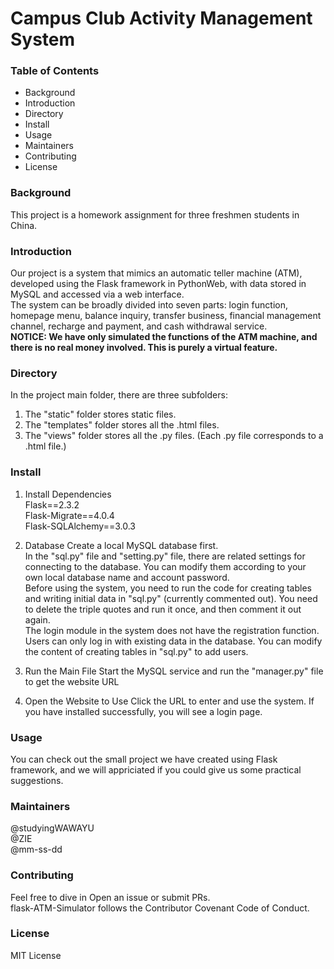 Campus Club Activity Management System
====

### Table of Contents
* Background
* Introduction
* Directory
* Install
* Usage
* Maintainers
* Contributing
* License


### Background
This project is a homework assignment for three freshmen students in China.


### Introduction
Our project is a system that mimics an automatic teller machine (ATM), developed using the Flask framework in PythonWeb, with data stored in MySQL and accessed via a web interface.  
The system can be broadly divided into seven parts: login function, homepage menu, balance inquiry, transfer business, financial management channel, recharge and payment, and cash withdrawal service.  
**NOTICE: We have only simulated the functions of the ATM machine, and there is no real money involved. This is purely a virtual feature.**


### Directory
In the project main folder, there are three subfolders:
1. The "static" folder stores static files.
2. The "templates" folder stores all the .html files.
3. The "views" folder stores all the .py files. (Each .py file corresponds to a .html file.)

### Install
1. Install Dependencies  
Flask==2.3.2  
Flask-Migrate==4.0.4  
Flask-SQLAlchemy==3.0.3

2. Database
Create a local MySQL database first.  
In the "sql.py" file and "setting.py" file, there are related settings for connecting to the database. You can modify them according to your own local database name and account password.  
Before using the system, you need to run the code for creating tables and writing initial data in "sql.py" (currently commented out). You need to delete the triple quotes and run it once, and then comment it out again.  
The login module in the system does not have the registration function.  
Users can only log in with existing data in the database. You can modify the content of creating tables in "sql.py" to add users.  

3. Run the Main File
Start the MySQL service and run the "manager.py" file to get the website URL

4. Open the Website to Use
Click the URL to enter and use the system. 
If you have installed successfully, you will see a login page.


### Usage
You can check out the small project we have created using Flask framework, and we will appriciated if you could give us some practical suggestions.



### Maintainers
@studyingWAWAYU  
@ZIE  
@mm-ss-dd  


### Contributing
Feel free to dive in Open an issue or submit PRs.  
flask-ATM-Simulator follows the Contributor Covenant Code of Conduct.
### License
 MIT License

